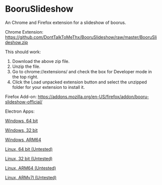 # BooruSlideshow
An Chrome and Firefox extension for a slideshow of boorus.

Chrome Extension:
https://github.com/DontTalkToMeThx/BooruSlideshow/raw/master/BooruSlideshow.zip

This should work:
1. Download the above zip file.
3. Unzip the file.
4. Go to chrome://extensions/ and check the box for Developer mode in the top right.
5. Click the Load unpacked extension button and select the unzipped folder for your extension to install it.

Firefox Add-on:
https://addons.mozilla.org/en-US/firefox/addon/booru-slideshow-official/

Electron Apps:

[Windows, 64 bit](https://cdn.is-just-a.dev/booruslideshowelectron-win32-x64.zip)

[Windows, 32 bit](https://cdn.is-just-a.dev/booruslideshowelectron-win32-ia32.zip)

[Windows, ARM64](https://cdn.is-just-a.dev/booruslideshowelectron-win32-arm64.zip)

[Linux, 64 bit (Untested)](https://cdn.is-just-a.dev/booruslideshowelectron-linux-x64.zip)

[Linux, 32 bit (Untested)](https://cdn.is-just-a.dev/booruslideshowelectron-linux-ia32.zip)

[Linux, ARM64 (Untested)](https://cdn.is-just-a.dev/booruslideshowelectron-linux-arm64.zip)

[Linux, ARMv7l (Untested)](https://cdn.is-just-a.dev/booruslideshowelectron-linux-armv7l.zip)